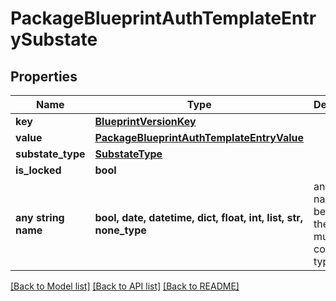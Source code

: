 # PackageBlueprintAuthTemplateEntrySubstate


## Properties
Name | Type | Description | Notes
------------ | ------------- | ------------- | -------------
**key** | [**BlueprintVersionKey**](BlueprintVersionKey.md) |  | 
**value** | [**PackageBlueprintAuthTemplateEntryValue**](PackageBlueprintAuthTemplateEntryValue.md) |  | 
**substate_type** | [**SubstateType**](SubstateType.md) |  | 
**is_locked** | **bool** |  | 
**any string name** | **bool, date, datetime, dict, float, int, list, str, none_type** | any string name can be used but the value must be the correct type | [optional]

[[Back to Model list]](../README.md#documentation-for-models) [[Back to API list]](../README.md#documentation-for-api-endpoints) [[Back to README]](../README.md)



